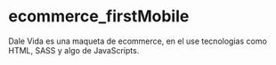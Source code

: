 # ecommerce_firstMobile

Dale Vida es una maqueta de ecommerce, en el use tecnologias como HTML, SASS y algo de JavaScripts.
